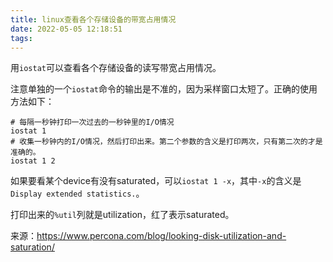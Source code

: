```yaml
---
title: linux查看各个存储设备的带宽占用情况
date: 2022-05-05 12:18:51
tags:
---
```


用`iostat`可以查看各个存储设备的读写带宽占用情况。

注意单独的一个`iostat`命令的输出是不准的，因为采样窗口太短了。正确的使用方法如下：

```shell
# 每隔一秒钟打印一次过去的一秒钟里的I/O情况
iostat 1
# 收集一秒钟内的I/O情况，然后打印出来。第二个参数的含义是打印两次，只有第二次的才是准确的。
iostat 1 2
```

如果要看某个device有没有saturated，可以`iostat 1 -x`，其中`-x`的含义是`Display extended statistics.`。

打印出来的`%util`列就是utilization，红了表示saturated。

来源：<https://www.percona.com/blog/looking-disk-utilization-and-saturation/>
